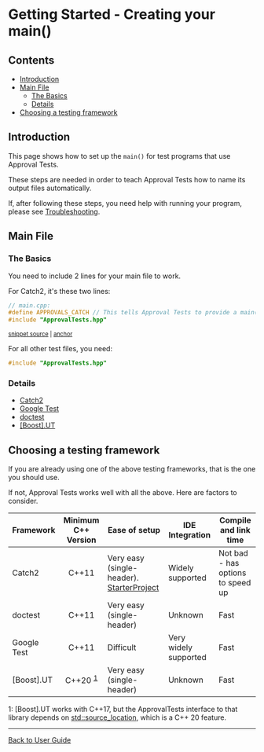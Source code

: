 <!--
GENERATED FILE - DO NOT EDIT
This file was generated by [MarkdownSnippets](https://github.com/SimonCropp/MarkdownSnippets).
Source File: /doc/mdsource/GettingStarted.source.md
To change this file edit the source file and then execute ./run_markdown_templates.sh.
-->

<a id="top"></a>

# Getting Started - Creating your main()


<!-- toc -->
## Contents

  * [Introduction](#introduction)
  * [Main File](#main-file)
    * [The Basics](#the-basics)
    * [Details](#details)
  * [Choosing a testing framework](#choosing-a-testing-framework)<!-- endtoc -->


## Introduction

This page shows how to set up the `main()` for test programs that use Approval Tests.

These steps are needed in order to teach Approval Tests how to name its output files automatically.

If, after following these steps, you need help with running your program, please see [Troubleshooting](/doc/Troubleshooting.md#top).

## Main File

### The Basics

You need to include 2 lines for your main file to work.

For Catch2, it's these two lines:

<!-- snippet: catch_2_main -->
<a id='snippet-catch_2_main'/></a>
```cpp
// main.cpp:
#define APPROVALS_CATCH // This tells Approval Tests to provide a main() - only do this in one cpp file
#include "ApprovalTests.hpp"
```
<sup><a href='/tests/Catch2_Tests/main.cpp#L6-L10' title='File snippet `catch_2_main` was extracted from'>snippet source</a> | <a href='#snippet-catch_2_main' title='Navigate to start of snippet `catch_2_main`'>anchor</a></sup>
<!-- endsnippet -->

For all other test files, you need:
``` cpp
#include "ApprovalTests.hpp"
```

### Details 

* [Catch2](/doc/UsingCatch.md#top)
* [Google Test](/doc/UsingGoogleTests.md#top)
* [doctest](/doc/UsingDoctest.md#top)
* [\[Boost\].UT](/doc/UsingUT.md#top)

## Choosing a testing framework

If you are already using one of the above testing frameworks, that is the one you should use.

If not, Approval Tests works well with all the above. Here are factors to consider.

| Framework | Minimum C++ Version | Ease of setup | IDE Integration | Compile and link time |
| --- | :-: | --- | --- | --- |
| Catch2 | C++11 | Very easy (single-header). [StarterProject](https://github.com/approvals/ApprovalTests.Cpp.StarterProject) | Widely supported | Not bad - has options to speed up |
| doctest | C++11 | Very easy (single-header) | Unknown | Fast |
| Google Test | C++11 | Difficult | Very widely supported | Fast |
| \[Boost\].UT | C++20 <sup>[1](#footnote1)</sup> | Very easy (single-header) | Unknown | Fast |

<a name="footnote1">1</a>: \[Boost\].UT works with C++17, but the ApprovalTests interface to that library depends on [std::source_location](https://en.cppreference.com/w/cpp/utility/source_location), which is a C++ 20 feature. 

---

[Back to User Guide](/doc/README.md#top)
